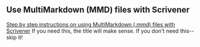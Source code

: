 ## Use MultiMarkdown (MMD) files with Scrivener

[Step by step instructions on using MultiMarkdown (.mmd) files with Scrivener](scrivener-multimarkdown-mmd.md)
If you need this, the title will make sense. If you don't need this--skip it!
